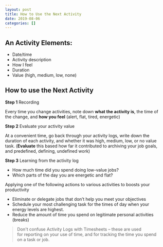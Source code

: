 ```yaml
---
layout: post
title: How to Use the Next Activity
date: 2019-08-06
categories: []
---
```


## An Activity Elements:

* Date/time
* Activity description
* How I feel
* Duration
* Value (high, medium, low, none)

## How to use the Next Activity

**Step 1** Recording

 Every time you change activities, note down **what the activity is**, the time
 of the change, and **how you feel** (alert, flat, tired, energetic)

**Step 2** Evaluate your activity value

 At a convenient time, go back through your activity logs, write down the
 duration of each activity, and whether it was high, medium, low, or no
 value task. (**Evaluate** this based how far it contributed to archiving your
 job goals, and predefined, defining, undefined work)

**Step 3** Learning from the activity log

 * How much time did you spend doing low-value jobs?
 * Which parts of the day you are energetic and flat?

 Applying one of the following actions to various activities to boosts your
 productivity

 * Eliminate or delegate jobs that don’t help you meet your objectives
 * Schedule your most challenging task for the times of day when your energy
   levels are highest.
 * Reduce the amount of time you spend on legitimate personal activities (breaks)

> Don't confuse Activity Logs with Timesheets – these are used for reporting on
> your use of time, and for tracking the time you spend on a task or job.
